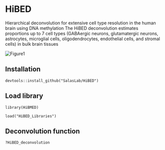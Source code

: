 # HiBED
Hierarchical deconvolution for extensive cell type resolution in the human brain using DNA methylation
The HiBED deconvolution estimates proportions up to 7 cell types (GABAergic neurons, glutamatergic neurons, astrocytes, microglial cells, oligodendrocytes, endothelial cells, and stromal cells) in bulk brain tissues

![Figure1](https://user-images.githubusercontent.com/32206453/224516354-75e2b4bd-102f-4c11-be84-e40f36daf5f0.png)

## Installation
```
devtools::install_github("SalasLab/HiBED")
```

## Load library 
```
library(HiBMED)

load("HiBED_Libraries")
```

## Deconvolution function
```
?HiBED_deconvolution
